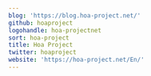 ```yaml
---
blog: 'https://blog.hoa-project.net/'
github: hoaproject
logohandle: hoa-projectnet
sort: hoa-project
title: Hoa Project
twitter: hoaproject
website: 'https://hoa-project.net/En/'
---
```

